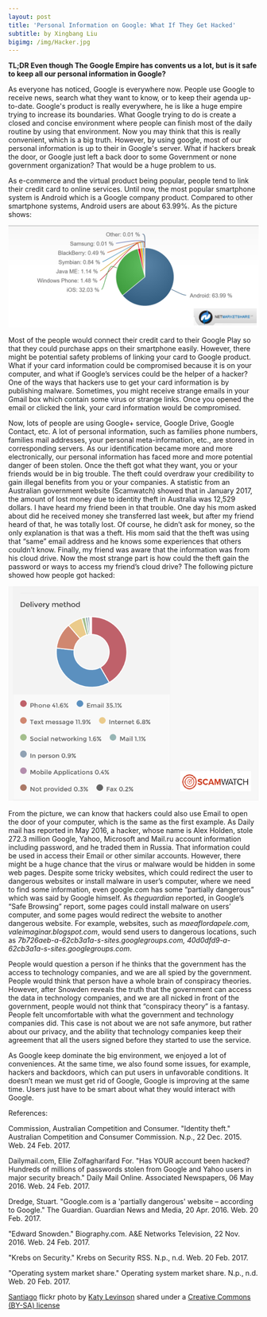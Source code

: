 ```yaml
---
layout: post
title: 'Personal Information on Google: What If They Get Hacked'
subtitle: by Xingbang Liu
bigimg: /img/Hacker.jpg
---
```

**TL;DR Even though The Google Empire has convents us a lot, but is it safe to keep all our personal information in Google?**

As everyone has noticed, Google is everywhere now. People use Google to receive news, search what they want to know, or to keep their agenda up-to-date. Google's product is really everywhere, he is like a huge empire trying to increase its boundaries. What Google trying to do is create a closed and concise environment where people can finish most of the daily routine by using that environment. Now you may think that this is really convenient, which is a big truth. However, by using google, most of our personal information is up to their in Google's server. What if hackers break the door, or Google just left a back door to some Government or none government organization? That would be a huge problem to us.

As e-commerce and the virtual product being popular, people tend to link their credit card to online services. Until now, the most popular smartphone system is Android which is a Google company product. Compared to other smartphone systems, Android users are about 63.99%. As the picture shows:

![Status of Android users](/img/status.PNG)

Most of the people would connect their credit card to their Google Play so that they could purchase apps on their smartphone easily. However, there might be potential safety problems of linking your card to Google product. What if your card information could be compromised because it is on your computer, and what if Google’s services could be the helper of a hacker? One of the ways that hackers use to get your card information is by publishing malware. Sometimes, you might receive strange emails in your Gmail box which contain some virus or strange links. Once you opened the email or clicked the link, your card information would be compromised.

Now, lots of people are using Google+ service, Google Drive, Google Contact, etc. A lot of personal information, such as families phone numbers, families mail addresses, your personal meta-information, etc., are stored in corresponding servers. As our identification became more and more electronically, our personal information has faced more and more potential danger of been stolen. Once the theft got what they want, you or your friends would be in big trouble. The theft could overdraw your credibility to gain illegal benefits from you or your companies. A statistic from an Australian government website (Scamwatch) showed that in January 2017, the amount of lost money due to identity theft in Australia was 12,529 dollars. I have heard my friend been in that trouble. One day his mom asked about did he received money she transferred last week, but after my friend heard of that, he was totally lost. Of course, he didn’t ask for money, so the only explanation is that was a theft. His mom said that the theft was using that “same” email address and he knows some experiences that others couldn’t know. Finally, my friend was aware that the information was from his cloud drive. Now the most strange part is how could the theft gain the password or ways to access my friend’s cloud drive? The following picture showed how people got hacked:

![Status of Android users](/img/data.PNG)

From the picture, we can know that hackers could also use Email to open the door of your computer, which is the same as the first example. As Daily mail has reported in May 2016, a hacker, whose name is Alex Holden, stole 272.3 million Google, Yahoo, Microsoft and Mail.ru account information including password, and he traded them in Russia. That information could be used in access their Email or other similar accounts. However, there might be a huge chance that the virus or malware would be hidden in some web pages. Despite some tricky websites, which could redirect the user to dangerous websites or install malware in user’s computer, where we need to find some information, even google.com has some “partially dangerous” which was said by Google himself. As _theguardian_ reported, in Google’s “Safe Browsing” report, some pages could install malware on users’ computer, and some pages would redirect the website to another dangerous website. For example, websites, such as _maeaflordapele.com, valeimaginar.blogspot.com_, would send users to dangerous locations, such as _7b726aeb-a-62cb3a1a-s-sites.googlegroups.com, 40d0dfd9-a-62cb3a1a-s-sites.googlegroups.com_.

People would question a person if he thinks that the government has the access to technology companies, and we are all spied by the government. People would think that person have a whole brain of conspiracy theories. However, after Snowden reveals the truth that the government can access the data in technology companies, and we are all nicked in front of the government, people would not think that “conspiracy theory” is a fantasy. People felt uncomfortable with what the government and technology companies did. This case is not about we are not safe anymore, but rather about our privacy, and the ability that technology companies keep their agreement that all the users signed before they started to use the service.

As Google keep dominate the big environment, we enjoyed a lot of conveniences. At the same time, we also found some issues, for example, hackers and backdoors, which can put users in unfavorable conditions. It doesn’t mean we must get rid of Google, Google is improving at the same time. Users just have to be smart about what they would interact with Google.

References:

Commission, Australian Competition and Consumer. "Identity theft." Australian Competition and Consumer Commission. N.p., 22 Dec. 2015. Web. 24 Feb. 2017.

Dailymail.com, Ellie Zolfagharifard For. "Has YOUR account been hacked? Hundreds of millions of passwords stolen from Google and Yahoo users in major security breach." Daily Mail Online. Associated Newspapers, 06 May 2016. Web. 24 Feb. 2017.

Dredge, Stuart. "Google.com is a 'partially dangerous' website – according to Google." The Guardian. Guardian News and Media, 20 Apr. 2016. Web. 20 Feb. 2017.

"Edward Snowden." Biography.com. A&E Networks Television, 22 Nov. 2016. Web. 24 Feb. 2017.

"Krebs on Security." Krebs on Security RSS. N.p., n.d. Web. 20 Feb. 2017.

"Operating system market share." Operating system market share. N.p., n.d. Web. 20 Feb. 2017.

<a title="Santiago" href="https://flickr.com/photos/katylevinson/6866188762">Santiago</a> flickr photo by <a href="https://flickr.com/people/katylevinson">Katy Levinson</a> shared under a <a href="https://creativecommons.org/licenses/by-sa/2.0/">Creative Commons (BY-SA) license</a>
